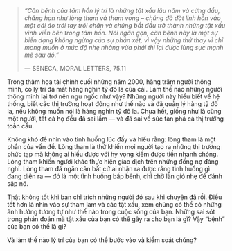 > _“Căn bệnh của tâm hồn lý trí là những tật xấu lâu năm và cứng đầu, chẳng hạn như lòng tham và tham vọng – chúng đã đặt linh hồn vào một cái áo trói tay trói chân và chúng bắt đầu trở thành những tật xấu vĩnh viễn bên trong tâm hồn. Nói ngắn gọn, căn bệnh này là một sự biến dạng không ngừng của sự phán xét, vì vậy những thứ thay vì chỉ mong muốn ở mức độ nhẹ nhàng vừa phải thì lại được lùng sục mạnh mẽ sau đó.”_
> 
> — SENECA, MORAL LETTERS, 75.11

Trong thảm họa tài chính cuối những năm 2000, hàng trăm người thông minh, có lý trí đã mất hàng nghìn tỷ đô la của cải. Làm thế nào những người thông minh lại trở nên ngu ngốc như vậy? Những người này hiểu biết về hệ thống, biết các thị trường hoạt động như thế nào và đã quản lý hàng tỷ đô la, nếu không muốn nói là hàng nghìn tỷ đô la. Chưa hết, giống như là cùng một người, tất cả họ đều đã sai lầm — và đã sai về sức tàn phá cả thị trường toàn cầu.

Không khó để nhìn vào tình huống lúc đấy và hiểu rằng: lòng tham là một phần của vấn đề. Lòng tham là thứ khiến mọi người tạo ra những thị trường phức tạp mà không ai hiểu được với hy vọng kiếm được tiền nhanh chóng. Lòng tham khiến người khác thực hiện giao dịch trên những đống nợ đáng nghi. Lòng tham đã ngăn cản bất cứ ai nhận ra được rằng tình huống gì đang diễn ra — đó là một tình huống bấp bênh, chỉ chờ làn gió nhẹ để đánh sập nó.

Thật không tốt khi bạn chỉ trích những người đó sau khi chuyện đã rồi. Điều tốt hơn là nhìn vào sự tham lam và các tật xấu, xem chúng có thể có những ảnh hưởng tương tự như thế nào trong cuộc sống của bạn. Những sai sót trong phán đoán mà tật xấu của bạn có thể gây ra cho bạn là gì? Vậy “bệnh” của bạn có thể là gì?

Và làm thế nào lý trí của bạn có thể bước vào và kiểm soát chúng?

